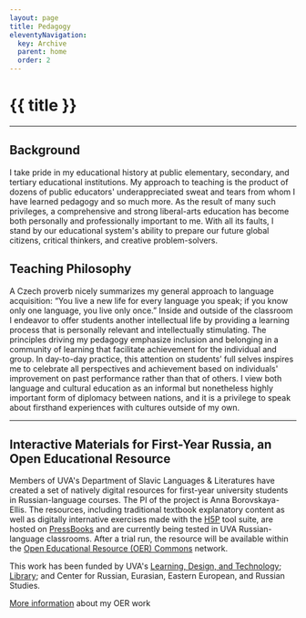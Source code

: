 ```yaml
---
layout: page
title: Pedagogy
eleventyNavigation:
  key: Archive 
  parent: home
  order: 2
---
```

# {{ title }}
___

## Background 

I take pride in my educational history at public elementary, secondary, and tertiary educational institutions. My approach to teaching is the product of dozens of public educators' underappreciated sweat and tears from whom I have learned pedagogy and so much more. As the result of many such privileges, a comprehensive and strong liberal-arts education has become both personally and professionally important to me. With all its faults, I stand by our educational system's ability to prepare our future global citizens, critical thinkers, and creative problem-solvers.

## Teaching Philosophy

A Czech proverb nicely summarizes my general approach to language acquisition: “You live a new life for every language you speak; if you know only one language, you live only once.” Inside and outside of the classroom I endeavor to offer students another intellectual life by providing a learning process that is personally relevant and intellectually stimulating. The principles driving my pedagogy emphasize inclusion and belonging in a community of learning that facilitate achievement for the individual and group. In day-to-day practice, this attention on students’ full selves inspires me to celebrate all perspectives and achievement based on individuals' improvement on past performance rather than that of others. I view both language and cultural education as an informal but nonetheless highly important form of diplomacy between nations, and it is a privilege to speak about firsthand experiences with cultures outside of my own.

<hr>

## Interactive Materials for First-Year Russia, an Open Educational Resource 

Members of UVA's Department of Slavic Languages & Literatures have created a set of natively digital resources for first-year university students in Russian-language courses. The PI of the project is Anna Borovskaya-Ellis. The resources, including traditional textbook explanatory content as well as digitally internative exercises made with the [H5P](https://h5p.com/) tool suite, are hosted on [PressBooks](https://pressbooks.com/) and are currently being tested in UVA Russian-language classrooms. After a trial run, the resource will be available within the [Open Educational Resource (OER) Commons](https://www.oercommons.org/) network.

This work has been funded by UVA's [Learning, Design, and Technology](https://learningdesign.as.virginia.edu/); [Library](https://www.library.virginia.edu/); and Center for Russian, Eurasian, Eastern European, and Russian Studies.

[More information](/h5p-oer.html) about my OER work